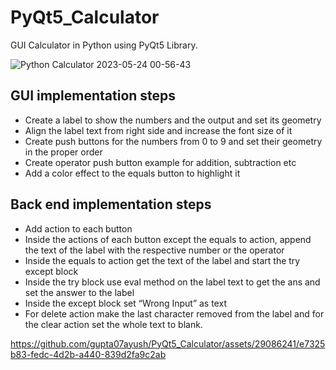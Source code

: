 # PyQt5_Calculator

GUI Calculator in Python using PyQt5 Library.


![Python Calculator 2023-05-24 00-56-43](https://github.com/gupta07ayush/PyQt5_Calculator/assets/29086241/9783e641-1cb1-4435-a111-f41c767616d8)


## GUI implementation steps

- Create a label to show the numbers and the output and set its geometry
- Align the label text from right side and increase the font size of it
- Create push buttons for the numbers from 0 to 9 and set their geometry in the proper order
- Create operator push button example for addition, subtraction etc
- Add a color effect to the equals button to highlight it

## Back end implementation steps

- Add action to each button
- Inside the actions of each button except the equals to action, append the text of the label with the respective number or the operator
- Inside the equals to action get the text of the label and start the try except block
- Inside the try block use eval method on the label text to get the ans and set the answer to the label
- Inside the except block set “Wrong Input” as text
- For delete action make the last character removed from the label and for the clear action set the whole text to blank.

https://github.com/gupta07ayush/PyQt5_Calculator/assets/29086241/e7325b83-fedc-4d2b-a440-839d2fa9c2ab
